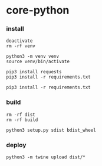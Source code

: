 # core-python

### install
```shell
deactivate
rm -rf venv

python3 -m venv venv
source venv/bin/activate

pip3 install requests
pip3 install -r requirements.txt
```
```shell
pip3 install -r requirements.txt
```

### build
```shell
rm -rf dist
rm -rf build

python3 setup.py sdist bdist_wheel
```

### deploy
```shell
python3 -m twine upload dist/*
```